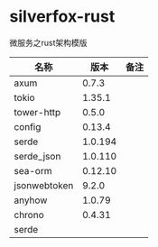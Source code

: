 # silverfox-rust

微服务之rust架构模版

| 名称   | 版本      | 备注          |
|------|---------| ----------- |
| axum | 0.7.3   |  |
| tokio | 1.35.1  |             |
| tower-http | 0.5.0   |             |
| config | 0.13.4  |             |
| serde | 1.0.194 |             |
| serde_json | 1.0.110 |             |
|sea-orm| 0.12.10 |             |
|jsonwebtoken| 9.2.0   |
|anyhow| 1.0.79  |             |
| chrono | 0.4.31  |             |
| serde |         |             |
